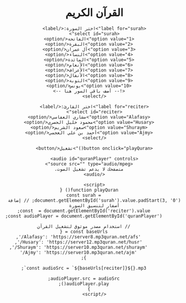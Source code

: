 <!DOCTYPE html>
<html lang="ar" dir="rtl">
<head>
    <meta charset="UTF-8">
    <meta name="viewport" content="width=device-width, initial-scale=1.0">
    <title>القرآن الكريم</title>
    <style>
        body {
            font-family: 'Arial', sans-serif;
            text-align: center;
            margin: 20px;
        }
        select, button {
            font-size: 1.2em;
            margin: 10px;
            padding: 5px 10px;
        }
        audio {
            margin-top: 20px;
        }
    </style>
</head>
<body>
    <h1>القرآن الكريم</h1>

    <label for="surah">اختر السورة:</label>
    <select id="surah">
        <option value="1">الفاتحة</option>
        <option value="2">البقرة</option>
        <option value="3">آل عمران</option>
        <option value="4">النساء</option>
        <option value="5">المائدة</option>
        <option value="6">الأنعام</option>
        <option value="7">الأعراف</option>
        <option value="8">الأنفال</option>
        <option value="9">التوبة</option>
        <option value="10">يونس</option>
        <!-- أضف باقي السور هنا -->
    </select>

    <label for="reciter">اختر القارئ:</label>
    <select id="reciter">
        <option value="Alafasy">مشاري العفاسي</option>
        <option value="Husary">محمود خليل الحصري</option>
        <option value="Shuraym">سعود الشريم</option>
        <option value="Ajmy">أحمد بن علي العجمي</option>
    </select>

    <button onclick="playQuran()">تشغيل</button>

    <audio id="quranPlayer" controls>
        <source src="" type="audio/mpeg">
        متصفحك لا يدعم تشغيل الصوت.
    </audio>

    <script>
        function playQuran() {
            const surah = document.getElementById('surah').value.padStart(3, '0'); // إضافة أصفار لتنسيق السورة
            const  = document.getElementById('reciter').value;
            const audioPlayer = document.getElementById('quranPlayer');

            // استخدام مصدر موثوق لتشغيل القرآن
            const baseUrls = {
                'Alafasy': 'https://server8.mp3quran.net/afs/',
                'Husary': 'https://server12.mp3quran.net/husr/',
                'Shuraym': 'https://server10.mp3quran.net/shuraym/',
                'Ajmy': 'https://server10.mp3quran.net/ajm/'
            };

            const audioSrc = `${baseUrls[reciter]}${}.mp3`;

            audioPlayer.src = audioSrc;
            audioPlayer.play();
        }
    </script>
</body>
</html>
